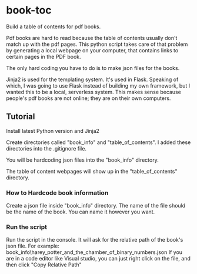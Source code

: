 # book-toc

Build a table of contents for pdf books.

Pdf books are hard to read because the table of contents usually don't match up with the pdf pages.
This python script takes care of that problem by generating a local webpage on your computer, that contains links to certain pages in the PDF book.

The only hard coding you have to do is to make json files for the books.

Jinja2 is used for the templating system. It's used in Flask. Speaking of which, I was going to use Flask instead of building my own framework, but I wanted this to be a local, serverless system. This makes sense because people's pdf books are not online; they are on their own computers.

## Tutorial
Install latest Python version and Jinja2

Create directories called "book_info" and "table_of_contents". I added these directories into the .gitignore file.

You will be hardcoding json files into the "book_info" directory.

The table of content webpages will show up in the "table_of_contents" directory.

### How to Hardcode book information
Create a json file inside "book_info" directory. The name of the file should be the name of the book.
You can name it however you want.

### Run the script
Run the script in the console. It will ask for the relative path of the book's json file.
For example: book_info\harey_potter_and_the_chamber_of_binary_numbers.json
If you are in a code editor like Visual studio, you can just right click on the file, and then click "Copy Relative Path"